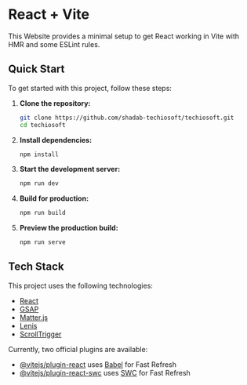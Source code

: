 # React + Vite

This Website provides a minimal setup to get React working in Vite with HMR and some ESLint rules.

## Quick Start

To get started with this project, follow these steps:

1. **Clone the repository:**
    ```sh
    git clone https://github.com/shadab-techiosoft/techiosoft.git
    cd techiosoft
    ```

2. **Install dependencies:**
    ```sh
    npm install
    ```

3. **Start the development server:**
    ```sh
    npm run dev
    ```

4. **Build for production:**
    ```sh
    npm run build
    ```

5. **Preview the production build:**
    ```sh
    npm run serve
    ```

## Tech Stack

This project uses the following technologies:

- [React](https://reactjs.org/)
- [GSAP](https://greensock.com/gsap/)
- [Matter.js](https://brm.io/matter-js/)
- [Lenis](https://github.com/studio-freight/lenis)
- [ScrollTrigger](https://greensock.com/scrolltrigger/)

Currently, two official plugins are available:

- [@vitejs/plugin-react](https://github.com/vitejs/vite-plugin-react/blob/main/packages/plugin-react/README.md) uses [Babel](https://babeljs.io/) for Fast Refresh
- [@vitejs/plugin-react-swc](https://github.com/vitejs/vite-plugin-react-swc) uses [SWC](https://swc.rs/) for Fast Refresh
